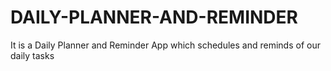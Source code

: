 # DAILY-PLANNER-AND-REMINDER
It is a Daily Planner and Reminder App which schedules and reminds of our daily tasks

